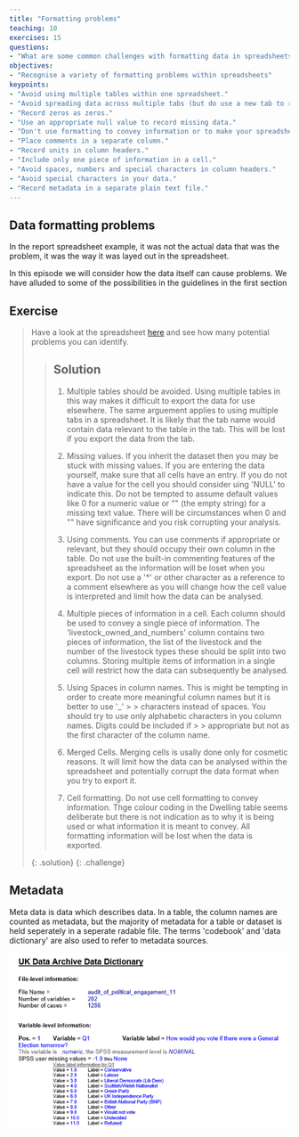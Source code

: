 ```yaml
---
title: "Formatting problems"
teaching: 10
exercises: 15
questions:
- "What are some common challenges with formatting data in spreadsheets and how can we avoid them?"
objectives:
- "Recognise a variety of formatting problems within spreadsheets"
keypoints:
- "Avoid using multiple tables within one spreadsheet."
- "Avoid spreading data across multiple tabs (but do use a new tab to record data cleaning or manipulations)."
- "Record zeros as zeros."
- "Use an appropriate null value to record missing data."
- "Don't use formatting to convey information or to make your spreadsheet look pretty."
- "Place comments in a separate column."
- "Record units in column headers."
- "Include only one piece of information in a cell."
- "Avoid spaces, numbers and special characters in column headers."
- "Avoid special characters in your data."
- "Record metadata in a separate plain text file."
---
```

## Data formatting problems

In the report spreadsheet example, it was not the actual data that was the problem, it was the way it was layed out 
in the spreadsheet.

In this episode we will consider how the data itself can cause problems. 
We have alluded to some of the possibilities in the guidelines in the first section

## Exercise 
> 
> Have a look at the spreadsheet [here](../data/SAFI_results_2.xlsx) and
> see how many potential problems you can identify.
> 
> > ## Solution
> > 
> > 1. Multiple tables should be avoided. Using multiple tables in this way makes it difficult to export the data for use elsewhere. The same arguement applies to using multiple tabs in a spreadsheet. It is likely that the tab name would contain data relevant to the table in the tab. This will be lost if you export the data from the tab.
> > 
> > 2. Missing values. If you inherit the dataset then you may be stuck with missing values. If you are entering the data yourself, make sure that all cells have an entry. If you do not have a value for the cell you should consider uing 'NULL' to indicate this. Do not be tempted to assume default values like 0 for a numeric value or "" (the empty string) for a missing text value. There will be circumstances when 0 and "" have significance and you risk corrupting your analysis.
> > 
> > 3. Using comments. You can use comments if appropriate or relevant, but they should occupy their own column in the table. Do not use the built-in commenting features of the spreadsheet as the information will be loset when you export. Do not use a '*' or other character as a reference to a comment elsewhere as you will change how the cell value is interpreted and limit how the data can be analysed.
> > 
> > 4. Multiple pieces of information in a cell. Each column should be used to convey a single piece of information. The 'livestock_owned_and_numbers' column contains two pieces of information, the list of the livestock and the number of the livestock types these should be split into two columns. Storing multiple items of information in a single cell will restrict how the data can subsequently be analysed.
> > 
> > 5. Using Spaces in column names. This is might be tempting in order to create more meaningful column names but it is better to use '_' > > characters instead of spaces. You should try to use only alphabetic characters in you column names. Digits could be included if > > appropriate but not as the first character of the column name. 
> > 
> > 6. Merged Cells. Merging cells is usally done only for cosmetic reasons. It will limit how the data can be analysed within the spreadsheet and potentially corrupt the data format when you try to export it.
> > 
> > 7. Cell formatting. Do not use cell formatting to convey information. Thge colour coding in the Dwelling table seems deliberate but there is not indication as to why it is being used or what information it is meant to convey. All formatting information will be lost when the data is exported.
> > 
> {: .solution}
{: .challenge}

## Metadata

Meta data is data which describes data. In a table, the column names are counted as metadata, but the majority of metadata for a table or dataset is held seperately in a seperate radable file. The terms 'codebook' and 'data dictionary' are also used to refer to metadata sources.


![Metatdata example](../fig/Spreadsheets_metadata_01.png)
